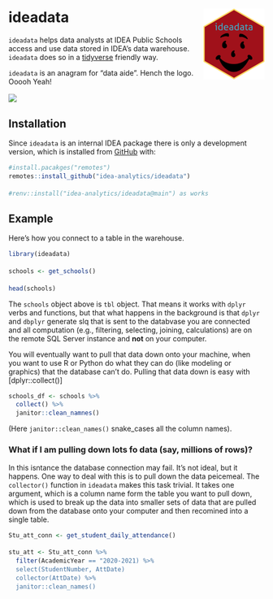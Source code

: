 
<!-- README.md is generated from README.Rmd. Please edit that file -->

# ideadata <img src='man/figures/logo.png' align="right" height="139" />

<!-- badges: start -->
<!-- badges: end -->

`ideadata` helps data analysts at IDEA Public Schools access and use
data stored in IDEA’s data warehouse. `ideadata` does so in a
[tidyverse](https://www.tidyverse.org/) friendly way.

`ideadata` is an anagram for “data aide”. Hench the logo. Ooooh Yeah!

<img src='https://media3.giphy.com/media/Zx0BgEPhIevlAVEbnq/giphy.gif' align="center" height = "200" />

## Installation

Since `ideadata` is an internal IDEA package there is only a development
version, which is installed from [GitHub](https://github.com/) with:

``` r
#install.pacakges("remotes")
remotes::install_github("idea-analytics/ideadata")

#renv::install("idea-analytics/ideadata@main") as works
```

## Example

Here’s how you connect to a table in the warehouse.

``` r
library(ideadata)

schools <- get_schools()

head(schools)
```

The `schools` object above is `tbl` object. That means it works with
`dplyr` verbs and functions, but that what happens in the background is
that `dplyr` and `dbplyr` generate slq that is sent to the databvase you
are connected and all computation (e.g., filtering, selecting, joining,
calculations) are on the remote SQL Server instance and **not** on your
computer.

You will eventually want to pull that data down onto your machine, when
you want to use R or Python do what they can do (like modeling or
graphics) that the database can’t do. Pulling that data down is easy
with \[dplyr::collect()\]

``` r
schools_df <- schools %>% 
  collect() %>% 
  janitor::clean_namnes()
```

(Here `janitor::clean_names()` snake\_cases all the column names).

### What if I am pulling down lots fo data (say, millions of rows)?

In this isntance the database connection may fail. It’s not ideal, but
it happens. One way to deal with this is to pull down the data
peicemeal. The `collector()` function in `ideadata` makes this task
trivial. It takes one argument, which is a column name form the table
you want to pull down, which is used to break up the data into smaller
sets of data that are pulled down from the database onto your computer
and then recomined into a single table.

``` r
Stu_att_conn <- get_student_daily_attendance()

stu_att <- Stu_att_conn %>% 
  filter(AcademicYear == "2020-2021) %>% 
  select(StudentNumber, AttDate)
  collector(AttDate) %>% 
  janitor::clean_names()
```
